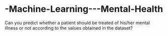 # -Machine-Learning---Mental-Health
Can you predict whether a patient should be treated of his/her mental illness or not according to the values obtained in the dataset?
